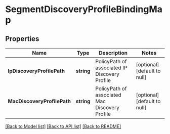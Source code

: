 # SegmentDiscoveryProfileBindingMap

## Properties
Name | Type | Description | Notes
------------ | ------------- | ------------- | -------------
**IpDiscoveryProfilePath** | **string** | PolicyPath of associated IP Discovery Profile | [optional] [default to null]
**MacDiscoveryProfilePath** | **string** | PolicyPath of associated Mac Discovery Profile | [optional] [default to null]

[[Back to Model list]](../README.md#documentation-for-models) [[Back to API list]](../README.md#documentation-for-api-endpoints) [[Back to README]](../README.md)

